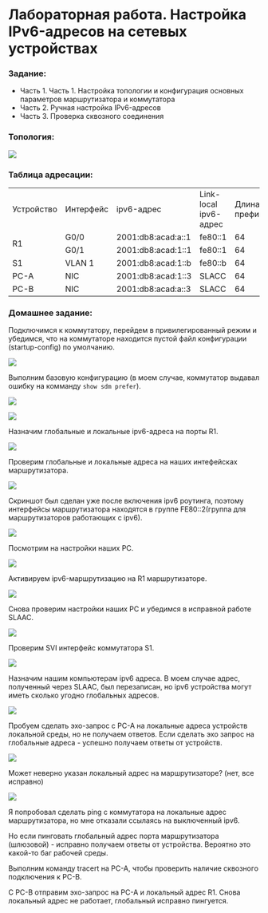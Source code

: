 #  Лабораторная работа. Настройка IPv6-адресов на сетевых устройствах


###  Задание:

+ Часть 1. Часть 1. Настройка топологии и конфигурация основных параметров маршрутизатора и коммутатора
+ Часть 2. Ручная настройка IPv6-адресов
+ Часть 3. Проверка сквозного соединения



 ### Топология:

![](./imgs/tp.png)


### Таблица адресации:


<table>
<tr>
<td>Устройство</td>
<td>Интерфейс</td>
<td>ipv6-адрес</td>
<td>Link-local ipv6-адрес</td>
<td>Длина префикса</td>
<td>Шлюз по умолчанию</td>
</tr>
 <tr>
        <td rowspan="2">R1</td>
        <td>G0/0</td>
		<td>2001:db8:acad:a::1</td>
		<td>fe80::1</td>
		<td>64</td>
		<td>-</td>
    </tr>
	<tr>
        <td>G0/1</td>
        <td>2001:db8:acad:1::1 </td>
		<td>fe80::1</td>
		<td>64</td>
		<td>-</td>
    </tr>
		<tr>
        <td>S1</td>
        <td>VLAN 1</td>
		<td>2001:db8:acad:1::b</td>
		<td>fe80::b</td>
		<td>64</td>
		<td>-</td>
    </tr>
	<tr>
        <td>PC-A</td>
        <td>NIC</td>
		<td>2001:db8:acad:1::3</td>
		<td>SLACC</td>
		<td>64</td>
		<td>fe80::1</td>
    </tr>
	<tr>
        <td>PC-B</td>
        <td>NIC</td>
		<td>2001:db8:acad:a::3</td>
		<td>SLACC</td>
		<td>64</td>
		<td>fe80::1</td>
    </tr>
</table>

### Домашнее задание:


Подключимся к коммутатору, перейдем в привилегированный режим и убедимся, что на коммутаторе находится пустой файл конфигурации (startup-config) по умолчанию.

![](./imgs/def_conf.png)

Выполним базовую конфигурацию (в моем случае, коммутатор выдавал ошибку на комманду <code>show sdm prefer</code>).

![](./imgs/base_settings.png)

![](./imgs/9.2.png)

Назначим глобальные и локальные ipv6-адреса на порты R1.

![](./imgs/1.png)

Проверим глобальные и локальные адреса на наших интефейсках маршрутизатора.

![](./imgs/2.png)


Скриншот был сделан уже после включения ipv6 роутинга, поэтому интерфейсы маршрутизатора находятся в группе FE80::2(группа для маршрутизаторов работающих с ipv6).

![](./imgs/2.1.png)

Посмотрим на настройки наших PC.

![](./imgs/3.png)

Активируем ipv6-маршрутизацию на R1 маршрутизаторе.

![](./imgs/4.png)

Снова проверим настройки наших PC и убедимся в исправной работе SLAAC.

![](./imgs/5.png)

Проверим SVI интерфейс коммутатора S1.

![](./imgs/6.1.png)


Назначим нашим компьютерам ipv6 адреса. В моем случае адрес, полученный через SLAAC, был перезаписан, но ipv6 устройства могут иметь сколько угодно глобальных адресов.

![](./imgs/8.png)


Пробуем сделать эхо-запрос с PC-A на локальные адреса устройств локальной среды, но не получаем ответов. 
Если сделать эхо запрос на глобальные адреса - успешно получаем ответы от устройств.

![](./imgs/9.png)

Может неверно указан локальный адрес на маршрутизаторе? (нет, все исправно)

![](./imgs/9.4.png)

Я попробовал сделать ping с коммутатора на локальные адрес маршрутизатора, но мне отказали ссылаясь на выключенный ipv6.

[](./imgs/9.3.png)

Но если пинговать глобальный адрес порта маршрутизатора (шлюзовой) - исправно получаем ответы от устройства. Вероятно это какой-то баг рабочей среды.

[](./imgs/9.5.png)

Выполним команду tracert на PC-A, чтобы проверить наличие сквозного подключения к PC-B.

[](./imgs/10.png)

С PC-B отправим эхо-запрос на PC-A и локальный адрес R1. Снова локальный адрес не работает, глобальный исправно пингуется.

[](./imgs/11.png)